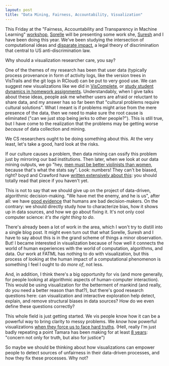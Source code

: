 ```yaml
---
layout: post
title: "Data Mining, Fairness, Accountability, Visualization"
---
```


This Friday at the "Fairness, Accountability and Transparency in
Machine Learning" [workshop](http://www.fatml.org/),
[Sorelle](http://www.haverford.edu/computerscience/faculty/sorelle/)
will be presenting some work she,
[Suresh](http://www.cs.utah.edu/~suresh/web/) and I have been doing
this year. We've been studying the intersection of computational ideas
and [disparate impact](http://en.wikipedia.org/wiki/Disparate_impact),
a legal theory of discrimination that central to US
anti-discrimination law.

Why should a visualization researcher care, you say?

One of the themes of my research has been that user data (typically
process provenance in form of activity logs, like the version trees in
VisTrails and the git logs in RCloud) can be put to very good use.  We
can suggest new visualizations like we did in
[VisComplete](https://cscheid.net/2008/10/01/viscomplete.html), or
[study student dynamics in homework
assignments](https://cscheid.net/2008/07/01/examining-statistics-of-workflow-evolution.html). Understandably,
when I give talks about these ideas, people ask me whether users are
afraid or reluctant to share data, and my answer has so far been that
"cultural problems require cultural solutions". What I meant is if
problems might arise from the mere presence of the data, then we need
to make sure the root cause is eliminated ("can we just stop being
jerks to other people?"). This is still true, but I have come to the
realization that the problems may be getting worse *because* of data
collection and mining.

We CS researchers ought to be doing something about this. At the very
least, let's take a good, hard look at the risks.

If our culture causes a problem, then data mining can ossify this
problem just by mirroring our bad institutions. Then later, when we
look at our data mining outputs, we go "hey, [men must be better
violinists than women](http://www.nber.org/papers/w5903.pdf), because
that's what the stats say". Look: numbers! They can't be biased,
right? boyd and Crawford have [written extensively about
this](http://softwarestudies.com/cultural_analytics/Six_Provocations_for_Big_Data.pdf):
you should totally read that piece if you haven't yet.

This is not to say that we should give up on the project of
data-driven, algorithmic decision-making. "We have met the enemy, and
he is us", after all: we have [good
evidence](http://www.powells.com/biblio/1-9780374533557-38) that
humans are bad decision-makers. On the contrary: we should directly
study how to characterize bias, how it shows up in data sources, and
how we go about fixing it. It's not only cool computer science: *it's
the right thing to do*.

There's already been a lot of work in the area, which I won't try to
distill into a single blog post. It might even turn out that what
Sorelle, Suresh and I have to say about this is in the grand scheme of
things a minor observation. But! I became interested in visualization
because of how well it connects the world of human experiences with
the world of computation, algorithms, and data. Our work at FATML has
nothing to do with visualization, but this process of looking at the
human impact of a computational phenomenon is something I feel I ought
to do *more of*, not less.

And, in addition, I think there's a big opportunity for vis (and more
generally, for people looking at algorithmic aspects of human-computer
interaction).  This would be using visualization for the
betterment of mankind (and really, do you need a better reason than
that?), but there's good research questions here: can visualization
and interactive exploration help detect, explain, and remove
structural biases in data sources? How do we even define these
questions correctly?

This whole field is just getting started. We vis people know how it
can be a powerful way to bring clarity to messy problems. We *know*
how powerful visualizations [when they force us to face hard
truths](http://guns.periscopic.com/). (Hell, really I'm just badly repeating a
point Tamara has been making for at least [8
years](https://www.cs.ubc.ca/~tmm/talks/vis08/vis08-4x4.pdf): "concern
not only for truth, but also for justice")

So maybe we should be thinking about how visualizations can empower
people to detect sources of unfairness in their data-driven processes,
and how they fix these processes. Why not?
